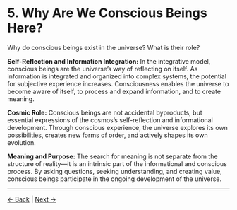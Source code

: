 # 5. Why Are We Conscious Beings Here?

Why do conscious beings exist in the universe? What is their role?

**Self-Reflection and Information Integration:**
In the integrative model, conscious beings are the universe’s way of reflecting on itself. As information is integrated and organized into complex systems, the potential for subjective experience increases. Consciousness enables the universe to become aware of itself, to process and expand information, and to create meaning.

**Cosmic Role:**
Conscious beings are not accidental byproducts, but essential expressions of the cosmos’s self-reflection and informational development. Through conscious experience, the universe explores its own possibilities, creates new forms of order, and actively shapes its own evolution.

**Meaning and Purpose:**
The search for meaning is not separate from the structure of reality—it is an intrinsic part of the informational and conscious process. By asking questions, seeking understanding, and creating value, conscious beings participate in the ongoing development of the universe.

---
<div class="navigation-links">
<a href="../04_The_Role_of_Consciousness/" class="nav-link prev-link">← Back</a> | <a href="../06_Our_Actual_Task/" class="nav-link next-link">Next →</a>
</div>

